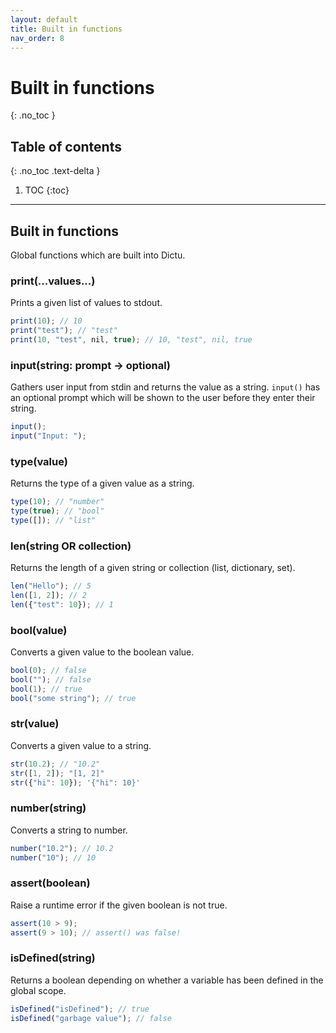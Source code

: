 ```yaml
---
layout: default
title: Built in functions
nav_order: 8
---
```


# Built in functions
{: .no_toc }

## Table of contents
{: .no_toc .text-delta }

1. TOC
{:toc}

---

## Built in functions

Global functions which are built into Dictu.

### print(...values...)

Prints a given list of values to stdout.

```js
print(10); // 10
print("test"); // "test"
print(10, "test", nil, true); // 10, "test", nil, true
```

### input(string: prompt -> optional)

Gathers user input from stdin and returns the value as a string. `input()` has an optional prompt which will be shown to
the user before they enter their string.

```js
input();
input("Input: ");
```

### type(value)

Returns the type of a given value as a string.

```js
type(10); // "number"
type(true); // "bool"
type([]); // "list"
```

### len(string OR collection)

Returns the length of a given string or collection (list, dictionary, set).

```js
len("Hello"); // 5
len([1, 2]); // 2
len({"test": 10}); // 1
```

### bool(value)

Converts a given value to the boolean value.

```js
bool(0); // false
bool(""); // false
bool(1); // true
bool("some string"); // true
```

### str(value)

Converts a given value to a string.

```js
str(10.2); // "10.2"
str([1, 2]); "[1, 2]"
str({"hi": 10}); '{"hi": 10}'
```

### number(string)

Converts a string to number.

```js
number("10.2"); // 10.2
number("10"); // 10
```

### assert(boolean)

Raise a runtime error if the given boolean is not true.

```js
assert(10 > 9);
assert(9 > 10); // assert() was false!
```

### isDefined(string)

Returns a boolean depending on whether a variable has been defined in the global scope.

```js
isDefined("isDefined"); // true
isDefined("garbage value"); // false
```